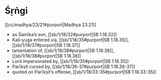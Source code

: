 # Śṛṅgi

[[cc/madhya/23/21#purport|Madhya 23.21]]

* as Śamīka’s son, [[sb/1/18/32#purport|SB 1.18.32]]
* Kali-yuga entered via, [[sb/1/18/35#purport|SB 1.18.35]], [[sb/1/18/37#purport|SB 1.18.37]]
* lamentation of, [[sb/1/18/38#purport|SB 1.18.38]], [[sb/1/18/38#purport|SB 1.18.38]]
* Lord impersonated by, [[sb/1/18/35#purport|SB 1.18.35]]
* Parīkṣit cursed by, [[sb/1/18/36-37#purport|SB 1.18.36-37]]
* quoted on Parīkṣit’s offense, [[sb/1/18/33-35#purport|SB 1.18.33-35]]
